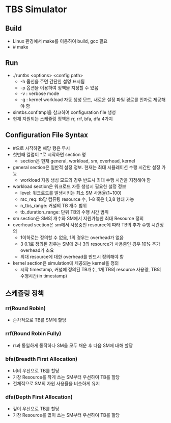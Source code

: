 # TBS Simulator

## Build

- Linux 환경에서 make를 이용하여 build, gcc 필요
- \# make

## Run
- ./runtbs &lt;options&gt; &lt;config path&gt;
  - -h 옵션을 주면 간단한 설명 표시됨
  - -p 옵션을 이용하여 정책을 지정할 수 있음
  - -v : verbose mode
  - -g : kernel workload 자동 생성 모드, 새로운 설정 파일 경로를 인자로 제공해야 함
- simtbs.conf.tmpl을 참고하여 configuration file 생성
- 현재 지원되는 스케쥴링 정책은 rr, rrf, bfa, dfa 4가지

## Configuration File Syntax
- #으로 시작하면 해당 행은 무시
- 첫번째 컬럼이 *로 시작하면 section 명
  - section은 현재 general, workload, sm, overhead, kernel
- general section은 일반적 설정 정보. 현재는 최대 시뮬레이션 수행 시간만 설정 가능
  - workload 자동 생성 모드의 경우 반드시 최대 수행 시간을 지정해야 함
- workload section은 워크로드 자동 생성시 필요한 설정 정보
  - level: 워크로드를 발생시키는 최소 SM 사용율(1~100)
  - rsc\_req: tb당 컴퓨팅 resource 수, 1-8 혹은 1,3,8 형태 가능
  - n\_tbs\_range: 커널의 TB 개수 범위
  - tb\_duration_range: 단위 TB의 수행 시간 범위
- sm section은 SM의 개수와 SM에서 지원가능한 최대 Resource 정의
- overhead section은 sm에서 사용중인 resource에 따라 TB의 추가 수행 시간정의
  - 1이하로는 정의할 수 없음, 1의 경우는 overhead가 없음
  - 3 0.1로 정의된 경우는 SM에 2나 3의 resource가 사용중인 경우 10% 추가 overhead가 소요
  - 최대 resource에 대한 overhead를 반드시 정의해야 함
- kernel section은 simulation에 제공되는 kernel을 정의
  - 시작 timestamp, 커널에 정의된 TB개수, 1개 TB의 resource 사용량, TB의 수행시간(in timestamp)

## 스케쥴링 정책
### rr(Round Robin) ###
- 순차적으로 TB를 SM에 할당

### rrf(Round Robin Fully) ###
- rr과 동일하게 동작하나 SM을 모두 채운 후 다음 SM에 대해 할당

### bfa(Breadth First Allocation) ###
- 너비 우선으로 TB를 할당
- 가장 Resource를 작게 쓰는 SM부터 우선하여 TB를 할당
- 전체적으로 SM의 자원 사용율을 비슷하게 유지

### dfa(Depth First Allocation) ###
- 깊이 우선으로 TB를 할당
- 가장 Resource를 많이 쓰는 SM부터 우선하여 TB를 할당

